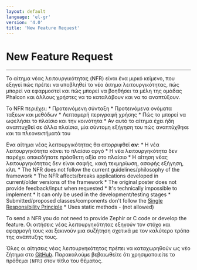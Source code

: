 ```yaml
---
layout: default
language: 'el-gr'
version: '4.0'
title: 'New Feature Request'
---
```


# New Feature Request

* * *

Το αίτημα νέας λειτουργικότητας (NFR) είναι ένα μιρκό κείμενο, που εξηγεί πώς πρέπει να υποβληθεί το νέο άιτημα λειτουργικότητας, πώς μπορεί να εφαρμοστεί και πώς μπορεί να βοηθήσει τα μέλη της ομάδας Phalcon και άλλους χρήστες να το καταλάβουν και να το αναπτύξουν.

Το NFR περιέχει: * Προτεινόμενη σύνταξη * Προτεινόμενα ονόματα ταξεων και μεθόδων * Λεπτομερή περιγραφή χρήσης * Πώς το μπορεί να ωφελήσει το πλαίσιο και την κοινότητα * Αν αυτό το αίτημα έχει ήδη αναπτυχθεί σε άλλα πλαίσια, μία σύντομη εξήγηση του πώς αναπτύχθηκε και τα πλεονεκτήματά του

Ενα αίτημα νέας λειτουργικότητας θα απορριφθεί **αν**: * Η νέα λειτουργηκότητα κάνει το πλαίσιο αργό * Η νέα λειτουργηκότητα δεν παρέχει οποιαδήποτε πρόσθετη αξία στο πλαίσιο * Η αίτηση νέας λειτουργηκότητας δεν είναι σαφής, κακή τεκμηρίωση, ασαφής εξήγηση, κλπ. * The NFR does not follow the current guidelines/philosophy of the framework * The NFR affects/breaks applications developed in current/older versions of the framework * The original poster does not provide feedback/input when requested * It's technically impossible to implement * It can only be used in the development/testing stages * Submitted/proposed classes/components don't follow the [Single Responsibility Principle](https://en.wikipedia.org/wiki/Single_responsibility_principle) * Uses static methods - (not allowed)

To send a NFR you do not need to provide Zephir or C code or develop the feature. Οι αιτήσεις νέας λειτουργηκότητας εξηγούν τον στόχο και εφαρμογή τους και ξεκινούν μια συζήτηση σχετικά με τον καλύτερο τρόπο της ανάπτυξης τους.

Όλες οι αίτησεις νέας λειτουργηκότητας πρέπει να καταχωρηθούν ως νέο ζήτημα στο [GitHub](https://github.com/phalcon/cphalcon/issues). Παρακαλούμε βεβαιωθείτε ότι χρησιμοποιείτε το πρόθεμα `[NFR]` στον τίτλο του θέματος.